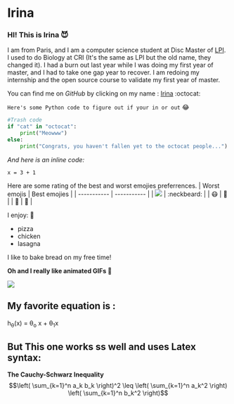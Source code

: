 # Irina


### HI! This is  **Irina** :smiling_imp: 

I am from Paris, and I am a computer science student at Disc Master of [LPI](https://learningplanetinstitute.org/en). I used to do Biology at CRI (It's the same as LPI but the old name, they changed it). I had a burn out last year while I was doing my first year of master, and I had to take one gap year to recover. I am redoing my internship and the open source course to validate my first year of master.

You can find me on *GitHub* by clicking on my name : [Irina](https://github.com/irinade) :octocat: 

`Here's some Python code to figure out if your in or out` :joy: 
```python 
#Trash code
if "cat" in "octocat":
    print("Meowww")
else:
    print("Congrats, you haven't fallen yet to the octocat people...")
```

*And here is an inline code:* 

`x = 3 + 1`

Here are some rating of the best and worst emojies preferrences.
| Worst emojis      | Best emojies |
| ----------- | ----------- |
| ![](https://www.webfx.com/wp-content/themes/fx/assets/img/tools/emoji-cheat-sheet/graphics/emojis/simple_smile.png)      | :neckbeard:       |
| :mask:   | :metal:        |
| 🦜   | 👾        |

I enjoy: 🦎
- pizza
- chicken
- lasagna

I like to bake bread on my free time!

**Oh and I really like animated GIFs  :grimacing:**

![](https://media2.giphy.com/media/cnhpl4IeYgU7MCBdV2/giphy.gif?cid=ecf05e471klj0408r45cf56bavvka178wnjfqja2mg2kmwvv&rid=giphy.gif&ct=g)



## My favorite equation is : 
h<sub>&theta;</sub>(x) = &theta;<sub>o</sub> x + &theta;<sub>1</sub>x 

## But This one works ss well and uses Latex syntax:
**The Cauchy-Schwarz Inequality**
$$\left( \sum_{k=1}^n a_k b_k \right)^2 \leq \left( \sum_{k=1}^n a_k^2 \right) \left( \sum_{k=1}^n b_k^2 \right)$$